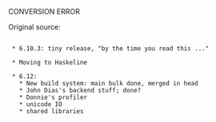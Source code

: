 CONVERSION ERROR

Original source:

```trac

 * 6.10.3: tiny release, "by the time you read this ..."

 * Moving to Haskeline

 * 6.12:
   * New build system: main bulk done, merged in head
   * John Dias's backend stuff; done?
   * Donnie's profiler
   * unicode IO
   * shared libraries

```
